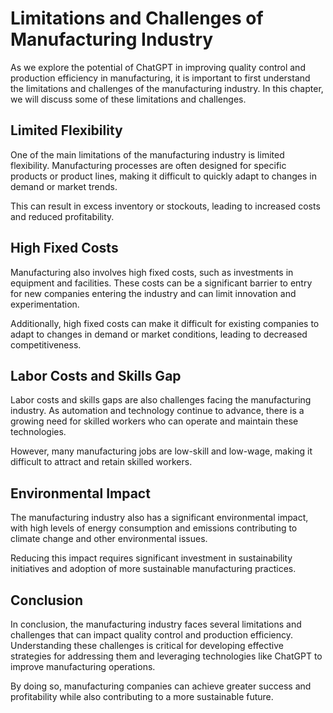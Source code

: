 Limitations and Challenges of Manufacturing Industry
=====================================================================================================

As we explore the potential of ChatGPT in improving quality control and production efficiency in manufacturing, it is important to first understand the limitations and challenges of the manufacturing industry. In this chapter, we will discuss some of these limitations and challenges.

Limited Flexibility
-------------------

One of the main limitations of the manufacturing industry is limited flexibility. Manufacturing processes are often designed for specific products or product lines, making it difficult to quickly adapt to changes in demand or market trends.

This can result in excess inventory or stockouts, leading to increased costs and reduced profitability.

High Fixed Costs
----------------

Manufacturing also involves high fixed costs, such as investments in equipment and facilities. These costs can be a significant barrier to entry for new companies entering the industry and can limit innovation and experimentation.

Additionally, high fixed costs can make it difficult for existing companies to adapt to changes in demand or market conditions, leading to decreased competitiveness.

Labor Costs and Skills Gap
--------------------------

Labor costs and skills gaps are also challenges facing the manufacturing industry. As automation and technology continue to advance, there is a growing need for skilled workers who can operate and maintain these technologies.

However, many manufacturing jobs are low-skill and low-wage, making it difficult to attract and retain skilled workers.

Environmental Impact
--------------------

The manufacturing industry also has a significant environmental impact, with high levels of energy consumption and emissions contributing to climate change and other environmental issues.

Reducing this impact requires significant investment in sustainability initiatives and adoption of more sustainable manufacturing practices.

Conclusion
----------

In conclusion, the manufacturing industry faces several limitations and challenges that can impact quality control and production efficiency. Understanding these challenges is critical for developing effective strategies for addressing them and leveraging technologies like ChatGPT to improve manufacturing operations.

By doing so, manufacturing companies can achieve greater success and profitability while also contributing to a more sustainable future.
